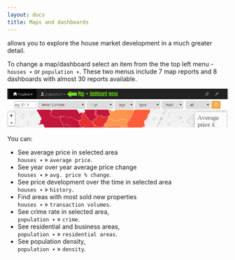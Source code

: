 ```yaml
---
layout: docs
title: Maps and dashboards
---
```

allows you to explore the house market development in a much greater detail.

To change a map/dashboard select an item from the the top left menu - <code>houses &#x25BE;</code> or <code>population &#x25BE;</code>.
These two menus include 7 map reports and 8 dashboards with almost 30 reports available.

![Inner London average property price heat map](/img/menu.png)

You can:

* See average price in selected area <br/><code>houses &#x25BE;</code> &#187; <code>average price</code>.
* See year over year average price change <br/><code>houses &#x25BE;</code> &#187; <code>avg. price % change</code>.
* See price development over the time in selected area <br/><code>houses &#x25BE;</code> &#187; <code>history</code>.
* Find areas with most sold new properties <br/><code>houses &#x25BE;</code> &#187; <code>transaction volumes</code>.
* See crime rate in selected area, <br/><code>population &#x25BE;</code> &#187; <code>crime</code>.
* See residential and business areas, <br/><code>population &#x25BE;</code> &#187; <code>residential areas</code>.
* See population density, <br/><code>population &#x25BE;</code> &#187; <code>density</code>.
